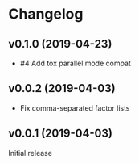 Changelog
=========

v0.1.0 (2019-04-23)
-------------------

- #4 Add tox parallel mode compat

v0.0.2 (2019-04-03)
-------------------

- Fix comma-separated factor lists


v0.0.1 (2019-04-03)
-------------------

Initial release
